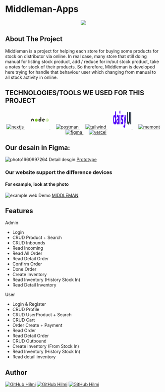 # Middleman-Apps

<div align="center">
<a href="https://middleman-alta.vercel.app/" target="_blank" rel="noreferrer">
  <img src="https://user-images.githubusercontent.com/74031078/185727860-a8649639-52f9-4ab6-bd9f-3776993d481f.png" width="550em"/>
</a>
</div>

## About The Project

Middleman is a project for helping each store for buying some products for stock on distributor via online. In real case, many store that still doing manual for listing stock product, add / reduce for in/out stock product, take a notes for stock of their products. So therefore, Middleman is developed here trying for handle that behaviour user which changing from manual to all stock activity in online.

## TECHNOLOGIES/TOOLS WE USED FOR THIS PROJECT
<div align="center">
  <a href="https://nextjs.org/" target="_blank" rel="noreferrer"> 
    <img src="https://cdn.worldvectorlogo.com/logos/nextjs-2.svg" alt="nextjs" width="60" height="60"/> 
  </a>
  &emsp;
  <a href="https://nodejs.org" target="_blank" rel="noreferrer"> 
    <img src="https://raw.githubusercontent.com/devicons/devicon/master/icons/nodejs/nodejs-original-wordmark.svg" alt="nodejs" width="60" height="60"/>
  </a> 
  &emsp;
  <a href="https://postman.com" target="_blank" rel="noreferrer"> 
    <img src="https://www.vectorlogo.zone/logos/getpostman/getpostman-icon.svg" alt="postman" width="60" height="60"/> 
  </a> 
  &emsp;
  <a href="https://tailwindcss.com/" target="_blank" rel="noreferrer"> 
    <img src="https://www.vectorlogo.zone/logos/tailwindcss/tailwindcss-icon.svg" alt="tailwind" width="60" height="60"/> 
  </a> 
  &emsp;
  <a href="https://daisyui.com/" target="_blank" rel="noreferrer"> 
    <img src="https://raw.githubusercontent.com/saadeghi/files/main/daisyui/logo-4.svg" alt="daisyUI" width="60" height="60"/> 
  </a>
  &emsp;
  <a href="https://momentjs.com/" target="_blank" rel="noreferrer"> 
    <img src="https://cdn.worldvectorlogo.com/logos/momentjs.svg" alt="memont" width="60" height="60"/> 
  </a>
  &emsp;
  <a href="https://www.figma.com/" target="_blank" rel="noreferrer"> 
    <img src="https://upload.wikimedia.org/wikipedia/commons/3/33/Figma-logo.svg" alt="figma" width="60" height="60"/> 
  </a>
  &emsp;
  <a href="https://vercel.com/" target="_blank" rel="noreferrer"> 
    <img src="https://cdn.worldvectorlogo.com/logos/vercel.svg" alt="vercel" width="60" height="60"/> 
  </a>
</div>

## Our desain in Figma:
![photo1660997264](https://user-images.githubusercontent.com/74031078/185745448-f6e66f7c-6c88-41da-b5a9-a70248b0034b.jpeg)
Detail desgin [Prototype](https://www.figma.com/file/r2wHY8rg53xwhhGKEtmpeK/Prototype?node-id=118%3A11)


### Our website support the difference devices


#### For example, look at the photo
![example web](https://user-images.githubusercontent.com/74031078/185755804-2dd78ca5-c0f0-49b8-af75-c42a9a18dfdd.png)
Demo [MIDDLEMAN](https://middleman-alta.vercel.app/)

## Features
Admin
- Login
- CRUD Product + Search
- CRUD Inbounds
- Read Incoming
- Read All Order
- Read Detail Order
- Confirm Order
- Done Order
- Create Inventory
- Read Inventory (History Stock In)
- Read Detail Inventory

User
- Login & Register
- CRUD Profile
- CRUD UserProduct + Search
- CRUD Cart
- Order Create + Payment
- Read Order
- Read Detail Order
- CRUD Outbound 
- Create inventory (From Stock In)
- Read Inventory (History Stock In)
- Read detail inventory

## Author
[![GitHub Hilmi](https://img.shields.io/badge/-Afrizal-white?style=flat&logo=github&logoColor=black)](https://github.com/4friizal)
[![GitHub Hilmi](https://img.shields.io/badge/-ShodiqFarhan-white?style=flat&logo=github&logoColor=black)](https://github.com/shodiqfarhan)
[![GitHub Hilmi](https://img.shields.io/badge/-MirzamAvicena-white?style=flat&logo=github&logoColor=black)](https://github.com/mirzavic4869)
